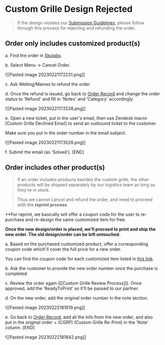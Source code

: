 # Custom Grille Design Rejected
> If the design violates our [Submission Guidelines](https://help.positivegrid.com/hc/en-us/articles/9291263379341-Personalized-Product-Submission-Guidelines), please follow through this process for rejecting and refunding the order.

## Order only includes customized product(s)

a. Find the order in [Skulabs](https://app.skulabs.com/). 

b. Select Menu -> Cancel Order.

![[Pasted image 20230221172231.png]]

c. Ask Weiting/Maines to refund the order

d. Once the refund is issued, go back to [Order Record](https://docs.google.com/spreadsheets/d/1we-F-6i0Vch8DEKhzYNKKCP_bRx8EPp_VVGbgFXFa9I/edit?pli=1#gid=366409741) and change the order status to 'Refund' and fill in 'Notes' and 'Category' accordingly.

![[Pasted image 20230221172538.png]]

e. Open a new ticket, put in the user's email, then use Zendesk macro [Custom Grille Declined Email] to send an outbound ticket to the customer. 

Make sure you put in the order number in the email subject.

![[Pasted image 20230221173528.png]]

f. Submit the email (as 'Solved'). [END]


## Order includes other product(s)

> If an order includes products besides the custom grille, the other products will be shipped separately by our logistics team as long as they're in stock. 
> 
> Thus we cannot cancel and refund the order, and need to proceed with the **reprint process**.

**For reprint, we basically will offer a coupon code for the user to re-purchase and re-design the same customized item for free. 

**Once the new design/order is placed, we'll proceed to print and ship the new order. The old design/order can be left untouched.**

a. Based on the purchased customized product, offer a corresponding coupon code which'll cover the full price for a new order.

You can find the coupon code for each customized item listed in [this link](https://docs.google.com/spreadsheets/d/1we-F-6i0Vch8DEKhzYNKKCP_bRx8EPp_VVGbgFXFa9I/edit?pli=1#gid=861761529).

b. Ask the customer to provide the new order number once the purchase is completed. 

c. Review the order again ([[Custom Grille Review Process]]). Once approved, add the 'ReadyToPrint' so it'll be passed to our partner.

d. On the new order, add the original order number in the note section.

![[Pasted image 20230222181619.png]]

e. Go back to [Order Record](https://docs.google.com/spreadsheets/d/1we-F-6i0Vch8DEKhzYNKKCP_bRx8EPp_VVGbgFXFa9I/edit?pli=1#gid=366409741), add all the info from the new order, and also put in the original order + (CGRP) (Custom Grille Re-Print) in the 'Note' column. [END]

![[Pasted image 20230222181842.png]]


